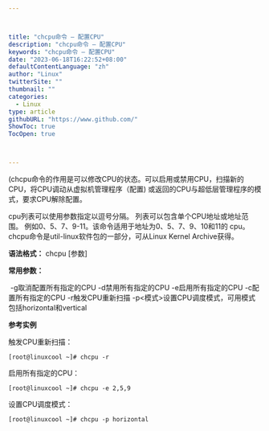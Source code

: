 ```yaml
---



title: "chcpu命令 – 配置CPU"
description: "chcpu命令 – 配置CPU"
keywords: "chcpu命令 – 配置CPU"
date: "2023-06-18T16:22:52+08:00"
defaultContentLanguage: "zh"
author: "Linux"
twitterSite: ""
thumbnail: ""
categories:
  - Linux
type: article
githubURL: "https://www.github.com/"
ShowToc: true
TocOpen: true



---
```


(chcpu命令的作用是可以修改CPU的状态。可以启用或禁用CPU，扫描新的CPU，将CPU调动从虚拟机管理程序（配置) 或返回的CPU与超低层管理程序的模式，要求CPU解除配置。

cpu列表可以使用参数指定以逗号分隔。 列表可以包含单个CPU地址或地址范围。 例如0、5、7、9-11。该命令适用于地址为0、5、7、9、10和11的 cpu。chcpu命令是util-linux软件包的一部分，可从Linux Kernel Archive获得。

**语法格式：** chcpu [参数]

**常用参数：**

 -g取消配置所有指定的CPU -d禁用所有指定的CPU -e启用所有指定的CPU -c配置所有指定的CPU -r触发CPU重新扫描 -p<模式>设置CPU调度模式，可用模式包括horizontal和vertical

**参考实例**

触发CPU重新扫描：

```
[root@linuxcool ~]# chcpu -r
```

启用所有指定的CPU：

```
[root@linuxcool ~]# chcpu -e 2,5,9
```

设置CPU调度模式：

```
[root@linuxcool ~]# chcpu -p horizontal
```